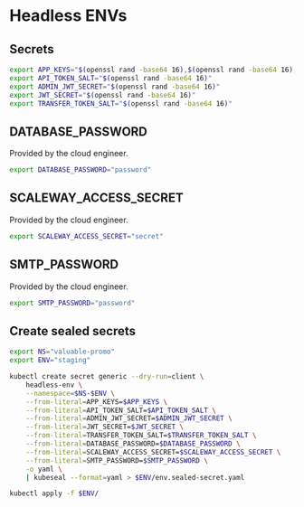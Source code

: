 # Headless ENVs

## Secrets

```bash
export APP_KEYS="$(openssl rand -base64 16),$(openssl rand -base64 16),$(openssl rand -base64 16),$(openssl rand -base64 16)"
export API_TOKEN_SALT="$(openssl rand -base64 16)"
export ADMIN_JWT_SECRET="$(openssl rand -base64 16)"
export JWT_SECRET="$(openssl rand -base64 16)"
export TRANSFER_TOKEN_SALT="$(openssl rand -base64 16)"
```

## DATABASE_PASSWORD

Provided by the cloud engineer.

```bash
export DATABASE_PASSWORD="password"
```

## SCALEWAY_ACCESS_SECRET

Provided by the cloud engineer.

```bash
export SCALEWAY_ACCESS_SECRET="secret"
```

## SMTP_PASSWORD

Provided by the cloud engineer.

```bash
export SMTP_PASSWORD="password"
```

## Create sealed secrets

```bash
export NS="valuable-promo"
export ENV="staging"
```

```bash
kubectl create secret generic --dry-run=client \
    headless-env \
    --namespace=$NS-$ENV \
    --from-literal=APP_KEYS=$APP_KEYS \
    --from-literal=API_TOKEN_SALT=$API_TOKEN_SALT \
    --from-literal=ADMIN_JWT_SECRET=$ADMIN_JWT_SECRET \
    --from-literal=JWT_SECRET=$JWT_SECRET \
    --from-literal=TRANSFER_TOKEN_SALT=$TRANSFER_TOKEN_SALT \
    --from-literal=DATABASE_PASSWORD=$DATABASE_PASSWORD \
    --from-literal=SCALEWAY_ACCESS_SECRET=$SCALEWAY_ACCESS_SECRET \
    --from-literal=SMTP_PASSWORD=$SMTP_PASSWORD \
    -o yaml \
    | kubeseal --format=yaml > $ENV/env.sealed-secret.yaml
```

```bash
kubectl apply -f $ENV/
```
